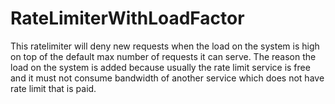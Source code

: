 # RateLimiterWithLoadFactor
This ratelimiter will deny new requests when the load on the system is high on 
top of the default max number of requests it can serve. The reason the load on the system is added
because usually the rate limit service is free and it must not consume bandwidth of another
service which does not have rate limit that is paid.
